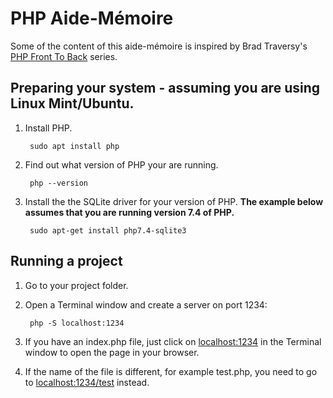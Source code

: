 # PHP Aide-Mémoire

Some of the content of this aide-mémoire is inspired by Brad Traversy's [PHP Front To Back](https://youtu.be/9p9siksrSoU) series.

## Preparing your system - assuming you are using Linux Mint/Ubuntu.

1. Install PHP.

        sudo apt install php

1. Find out what version of PHP your are running.

        php --version

1. Install the the SQLite driver for your version of PHP. **The example below assumes that you are running version 7.4 of PHP.**

        sudo apt-get install php7.4-sqlite3

## Running a project

1. Go to your project folder.
1. Open a Terminal window and create a server on port 1234:

        php -S localhost:1234

1. If you have an index.php file, just click on [localhost:1234](http://localhost:1234) in the Terminal window to open the page in your browser.
1. If the name of the file is different, for example test.php, you need to go to [localhost:1234/test](http://localhost:1234/test) instead.

